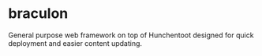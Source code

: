 braculon
========

General purpose web framework on top of Hunchentoot designed for quick deployment and easier content updating.
